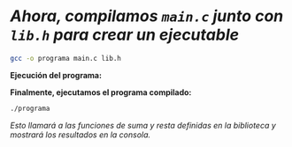 <!-- Autor: Daniel Benjamin Perez Morales -->
<!-- GitHub: https://github.com/DanielPerezMoralesDev13 -->
<!-- Correo electrónico: danielperezdev@proton.me -->

# ***Ahora, compilamos `main.c` junto con `lib.h` para crear un ejecutable***

```bash
gcc -o programa main.c lib.h
```

**Ejecución del programa:**

**Finalmente, ejecutamos el programa compilado:**

```bash
./programa
```

*Esto llamará a las funciones de suma y resta definidas en la biblioteca y mostrará los resultados en la consola.*
